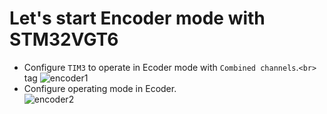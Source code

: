 # Let's start Encoder mode with STM32VGT6
- Configure `TIM3` to operate in Ecoder mode with `Combined channels`.`<br>` tag
![encoder1](https://github.com/DNZioo/STM32F407VGT6_Project/assets/132254089/89f046df-b5ff-403b-9797-0cb7f3b3675a)<br>
- Configure operating mode in Ecoder.<br>
![encoder2](https://github.com/DNZioo/STM32F407VGT6_Project/assets/132254089/de59fbe8-afdf-4fe5-8b88-9f7f643119a0)
